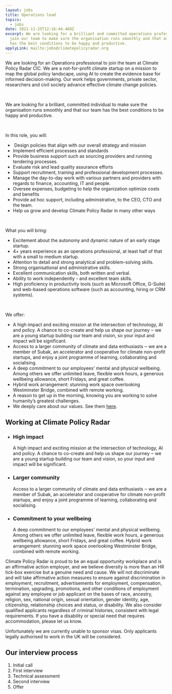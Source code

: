 ```yaml
---
layout: jobs
title: Operations lead
topics:
  - jobs
date: 2021-11-25T12:16:44.469Z
excerpt: We are looking for a brilliant and committed operations professional to
  join our team to make sure the organisation runs smoothly and that our team
  has the best conditions to be happy and productive.
applyLink: mailto:jobs@climatepolicyradar.org
---
```

<!--StartFragment-->

We are looking for an Operations professional to join the team at Climate Policy Radar CIC. We are a not-for-profit climate startup on a mission to map the global policy landscape, using AI to create the evidence base for informed decision-making. Our work helps governments, private sector, researchers and civil society advance effective climate change policies.

 

We are looking for a brilliant, committed individual to make sure the organisation runs smoothly and that our team has the best conditions to be happy and productive. 

 

In this role, you will:

*  Design policies that align with our overall strategy and mission
* Implement efficient processes and standards
* Provide business support such as sourcing providers and running tendering processes.
* Evaluate risk and lead quality assurance efforts
* Support recruitment, training and professional development processes.
* Manage the day-to-day work with various partners and providers with regards to finance, accounting, IT and people.
* Oversee expenses, budgeting to help the organization optimize costs and benefits
* Provide ad hoc support, including administrative, to the CEO, CTO and the team.
* Help us grow and develop Climate Policy Radar in many other ways 

 

What you will bring: 

* Excitement about the autonomy and dynamic nature of an early stage startup.
* 4+ years experience as an operations professional, at least half of that with a small to medium startup.
* Attention to detail and strong analytical and problem-solving skills.
* Strong organisational and administrative skills.
* Excellent communication skills, both written and verbal.
* Ability to work independently - and excellent team skills. 
* High proficiency in productivity tools (such as Microsoft Office, G-Suite) and web-based operations software (such as accounting, hiring or CRM systems).

 

We offer:

* A high impact and exciting mission at the intersection of technology, AI and policy. A chance to co-create and help us shape our journey ‒ we are a young startup building our team and vision, so your input and impact will be significant.
* Access to a larger community of climate and data enthusiasts ‒ we are a member of Subak, an accelerator and cooperative for climate non-profit startups, and enjoy a joint programme of learning, collaborating and socialising.
* A deep commitment to our employees’ mental and physical wellbeing. Among others we offer unlimited leave, flexible work hours, a generous wellbeing allowance, short Fridays, and great coffee.
* Hybrid work arrangement: stunning work space overlooking Westminster Bridge, combined with remote working.
* A reason to get up in the morning, knowing you are working to solve humanity’s greatest challenges.
* We deeply care about our values. See them [here](https://climatepolicyradar.org/about#values).

<!--EndFragment-->

<!--StartFragment-->

## Working at Climate Policy Radar

* ### High impact

  A high impact and exciting mission at the intersection of technology, AI and policy. A chance to co-create and help us shape our journey ‒ we are a young startup building our team and vision, so your input and impact will be significant.
* ### Larger community

  Access to a larger community of climate and data enthusiasts ‒ we are a member of Subak, an accelerator and cooperative for climate non-profit startups, and enjoy a joint programme of learning, collaborating and socialising.
* ### Commitment to your wellbeing

  A deep commitment to our employees’ mental and physical wellbeing. Among others we offer unlimited leave, flexible work hours, a generous wellbeing allowance, short Fridays, and great coffee. Hybrid work arrangement: stunning work space overlooking Westminster Bridge, combined with remote working.

Climate Policy Radar is proud to be an equal opportunity workplace and is an affirmative action employer, and we believe diversity is more than an HR tick-box exercise but a genuine need and cause. We will not discriminate and will take affirmative action measures to ensure against discrimination in employment, recruitment, advertisements for employment, compensation, termination, upgrading, promotions, and other conditions of employment against any employee or job applicant on the bases of race, ancestry, religion, sex, national origin, sexual orientation, gender identity, age, citizenship, relationship choices and status, or disability. We also consider qualified applicants regardless of criminal histories, consistent with legal requirements. If you have a disability or special need that requires accommodation, please let us know.

Unfortunately we are currently unable to sponsor visas. Only applicants legally authorised to work in the UK will be considered.

## Our interview process

1. Initial call
2. First interview
3. Technical assessment
4. Second interview
5. Offer

<!--EndFragment-->